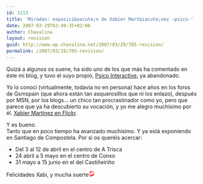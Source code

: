 ```yaml
---
id: 1113
title: 'Miradas: exposici&oacute;n de Xabier Mart&iacute;nez -psico-'
date: 2007-03-29T03:49:35+02:00
author: Chavalina
layout: revision
guid: http://www.wp.chavalina.net/2007/03/29/785-revision/
permalink: /2007/03/29/785-revision/
---
```

Quizá a algunos os suene, ha sido uno de los que más ha comentado en éste mi blog, y tuvo el suyo propio, <a href="http://psico.bitacoras.com/" target="_blank">Psico Interactive</a>, ya abandonado.

Yo lo conoc&iacute; (virtualmente, todav&iacute;a no en persona) hace a&ntilde;os en los foros de Gsmspain (que ahora están tan asquerosillos que ni los enlazo), después por MSN, por los blogs… un chico tan procrastinador como yo, pero que parece que ya ha descubierto su vocaci&oacute;n, y yo me alegro much&iacute;simo por él. <a href="http://flickr.com/photos/xabier-martinez/" target="_blank">Xabier Mart&iacute;nez en Flickr</a>.

Y es bueno.  
Tanto que en poco tiempo ha avanzado much&iacute;simo. Y ya está exponiendo en Santiago de Compostela. Por si os queréis acercar:

  * Del 3 al 12 de abril en el centro de A Trisca
  * 24 abril a 5 mayo en el centro de Conxo
  * 31 mayo a 15 junio en el del Casti&ntilde;eiri&ntilde;o

Felicidades Xabi, y mucha suerte![emo](/imagenes/emoticonos/beso.gif)